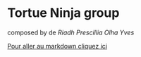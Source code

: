 
# Tortue Ninja  group  

composed by de *Riadh* *Prescillia* *Olha* *Yves*  

[Pour aller au markdown cliquez ici](markdown.md)

